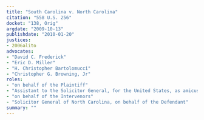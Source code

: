 ```yaml
---
title: "South Carolina v. North Carolina"
citation: "558 U.S. 256"
docket: "138, Orig"
argdate: "2009-10-13"
publishdate: "2010-01-20"
justices:
- 2006alito
advocates:
- "David C. Frederick"
- "Eric D. Miller"
- "H. Christopher Bartolomucci"
- "Christopher G. Browning, Jr"
roles:
- "on behalf of the Plaintiff"
- "Assistant to the Solicitor General, for the United States, as amicus curiae, supporting the Plaintiff"
- "on behalf of the Intervenors"
- "Solicitor General of North Carolina, on behalf of the Defendant"
summary: ""
---
```


